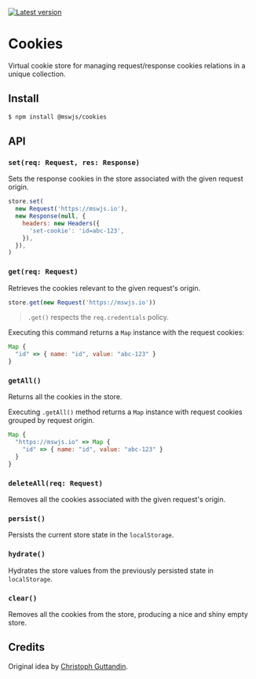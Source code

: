 [![Latest version](https://img.shields.io/npm/v/@mswjs/cookies.svg)](https://www.npmjs.com/package/@mswjs/cookies)

# Cookies

Virtual cookie store for managing request/response cookies relations in a unique collection.

## Install

```bash
$ npm install @mswjs/cookies
```

## API

### `set(req: Request, res: Response)`

Sets the response cookies in the store associated with the given request origin.

```js
store.set(
  new Request('https://mswjs.io'),
  new Response(null, {
    headers: new Headers({
      'set-cookie': 'id=abc-123',
    }),
  }),
)
```

### `get(req: Request)`

Retrieves the cookies relevant to the given request's origin.

```js
store.get(new Request('https://mswjs.io'))
```

> `.get()` respects the `req.credentials` policy.

Executing this command returns a `Map` instance with the request cookies:

```js
Map {
  "id" => { name: "id", value: "abc-123" }
}
```

### `getAll()`

Returns all the cookies in the store.

Executing `.getAll()` method returns a `Map` instance with request cookies grouped by request origin.

```js
Map {
  "https://mswjs.io" => Map {
    "id" => { name: "id", value: "abc-123" }
  }
}
```

### `deleteAll(req: Request)`

Removes all the cookies associated with the given request's origin.

### `persist()`

Persists the current store state in the `localStorage`.

### `hydrate()`

Hydrates the store values from the previously persisted state in `localStorage`.

### `clear()`

Removes all the cookies from the store, producing a nice and shiny empty store.

## Credits

Original idea by [
Christoph Guttandin](https://github.com/chrisguttandin).
